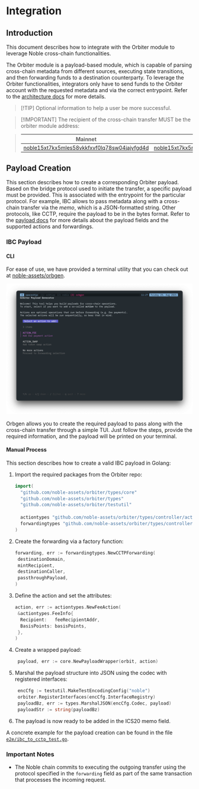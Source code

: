 # Integration

## Introduction

This document describes how to integrate with the Orbiter module to leverage Noble cross-chain
functionalities.

The Orbiter module is a payload-based module, which is capable of parsing cross-chain metadata from
different sources, executing state transitions, and then forwarding funds to a destination
counterparty. To leverage the Orbiter functionalities, integrators only have to send funds to the
Orbiter account with the requested metadata and via the correct entrypoint. Refer to the
[architecture docs](./architecture.md) for more details.

> [!TIP] Optional information to help a user be more successful.

> [!IMPORTANT] The recipient of the cross-chain transfer MUST be the orbiter module address:

> | Mainnet                                                                                                                            | Testnet                                                                                                                                    |
> | ---------------------------------------------------------------------------------------------------------------------------------- | ------------------------------------------------------------------------------------------------------------------------------------------ |
> | [noble15xt7kx5mles58vkkfxvf0lq78sw04jajvfgd4d](https://www.mintscan.io/noble/address/noble15xt7kx5mles58vkkfxvf0lq78sw04jajvfgd4d) | [noble15xt7kx5mles58vkkfxvf0lq78sw04jajvfgd4d](https://www.mintscan.io/noble-testnet/address/noble15xt7kx5mles58vkkfxvf0lq78sw04jajvfgd4d) |

## Payload Creation

This section describes how to create a corresponding Orbiter payload. Based on the bridge protocol
used to initiate the transfer, a specific payload must be provided. This is associated with the
entrypoint for the particular protocol. For example, IBC allows to pass metadata along with a
cross-chain transfer via the _memo_, which is a JSON-formatted string. Other protocols, like CCTP,
require the payload to be in the bytes format. Refer to the [payload docs](./payload.md) for more
details about the payload fields and the supported actions and forwardings.

### IBC Payload

#### CLI

For ease of use, we have provided a terminal utility that you can check out at
[noble-assets/orbgen](https://github.com/noble-assets/orbgen/).

![img.png](../.assets/orbgen.png)

Orbgen allows you to create the required payload to pass along with the cross-chain transfer through
a simple TUI. Just follow the steps, provide the required information, and the payload will be
printed on your terminal.

#### Manual Process

This section describes how to create a valid IBC payload in Golang:

1. Import the required packages from the Orbiter repo:

   ```go
   import(
     "github.com/noble-assets/orbiter/types/core"
     "github.com/noble-assets/orbiter/types"
     "github.com/noble-assets/orbiter/testutil"

     actiontypes "github.com/noble-assets/orbiter/types/controller/action"
     forwardingtypes "github.com/noble-assets/orbiter/types/controller/forwarding"
   )
   ```

2. Create the forwarding via a factory function:

   ```go
   forwarding, err := forwardingtypes.NewCCTPForwarding(
    destinationDomain,
    mintRecipient,
    destinationCaller,
    passthroughPayload,
   )
   ```

3. Define the action and set the attributes:

   ```go
   action, err := actiontypes.NewFeeAction(
    &actiontypes.FeeInfo{
     Recipient:   feeRecipientAddr,
     BasisPoints: basisPoints,
    },
   )
   ```

4. Create a wrapped payload:

   ```go
    payload, err := core.NewPayloadWrapper(orbit, action)
   ```

5. Marshal the payload structure into JSON using the codec with registered interfaces:

   ```go
    encCfg := testutil.MakeTestEncodingConfig("noble")
    orbiter.RegisterInterfaces(encCfg.InterfaceRegistry)
    payloadBz, err := types.MarshalJSON(encCfg.Codec, payload)
    payloadStr := string(payloadBz)
   ```

6. The payload is now ready to be added in the ICS20 memo field.

A concrete example for the payload creation can be found in the file
[`e2e/ibc_to_cctp_test.go`](../e2e/ibc_to_cctp_test.go).

### Important Notes

- The Noble chain commits to executing the outgoing transfer using the protocol specified in the
  `forwarding` field as part of the same transaction that processes the incoming request.
